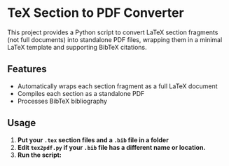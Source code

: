 # TeX Section to PDF Converter
This project provides a Python script to convert LaTeX section fragments (not full documents) into standalone PDF files, wrapping them in a minimal LaTeX template and supporting BibTeX citations.

## Features

- Automatically wraps each section fragment as a full LaTeX document
- Compiles each section as a standalone PDF
- Processes BibTeX bibliography

## Usage

1. **Put your `.tex` section files and a `.bib` file in a folder**
2. **Edit `tex2pdf.py` if your `.bib` file has a different name or location.**
3. **Run the script:**
